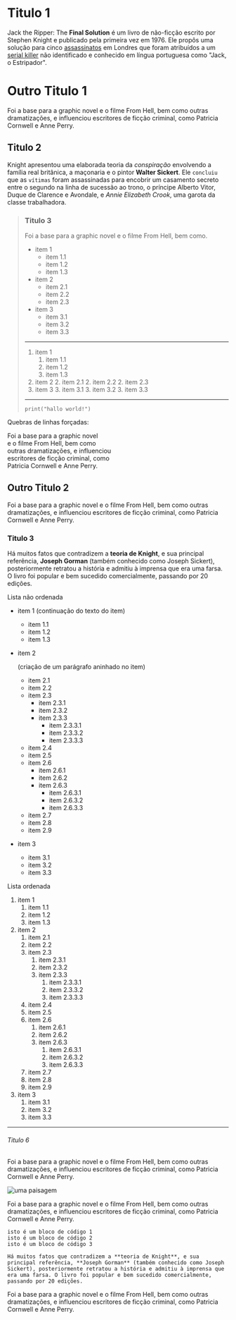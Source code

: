 
# Titulo 1

Jack the Ripper: The **Final Solution** é um livro de não-ficção escrito por
Stephen Knight e publicado pela primeira vez em 1976. Ele propôs uma solução
para cinco [assassinatos](https://wikipedia.org) em Londres que foram
atribuídos a um [serial killer](http://github.com) não identificado e
conhecido em língua portuguesa como "Jack, o Estripador".

Outro Titulo 1
===

Foi a base para a graphic novel e o filme From Hell, bem como outras dramatizações, e influenciou escritores de ficção criminal, como Patricia Cornwell e Anne Perry. 

## Titulo 2

Knight apresentou uma elaborada teoria da _conspiração_ envolvendo a família
real britânica, a maçonaria e o pintor __Walter Sickert__. Ele `concluiu` que as `vítimas` foram assassinadas para encobrir um casamento secreto entre o segundo na linha de sucessão ao trono, o príncipe Alberto Vitor, Duque de Clarence e Avondale, e _Annie Elizabeth Crook_, uma garota da classe trabalhadora.

> 
> ### Titulo 3
> 
> Foi a base para a graphic novel
> e o filme From Hell, bem como.
> 
> * item 1
>     - item 1.1
>     - item 1.2
>     - item 1.3
> * item 2
>     - item 2.1
>     - item 2.2
>     - item 2.3
> * item 3
>     - item 3.1
>     - item 3.2
>     - item 3.3
> 
> ---
> 
> 1. item 1
>     1. item 1.1
>     1. item 1.2
>     1. item 1.3
> 2. item 2
>     2. item 2.1
>     2. item 2.2
>     2. item 2.3
> 3. item 3
>     3. item 3.1
>     3. item 3.2
>     3. item 3.3
> 
> ---
> 
>     
>     print("hallo world!")
>     
> 

Quebras de linhas forçadas:

Foi a base para a graphic novel  
e o filme From Hell, bem como  
outras dramatizações, e influenciou  
escritores de ficção criminal, como  
Patricia Cornwell e Anne Perry. 


Outro Titulo 2
---

Foi a base para a graphic novel e o filme From Hell, bem como outras dramatizações, e influenciou escritores de ficção criminal, como Patricia Cornwell e Anne Perry. 

### Titulo 3

Há muitos fatos que contradizem a **teoria de Knight**, e sua principal referência, **Joseph Gorman** (também conhecido como Joseph Sickert), posteriormente retratou a história e admitiu à imprensa que era uma farsa. O livro foi popular e bem sucedido comercialmente, passando por 20 edições.

Lista não ordenada

* item 1
    (continuação do texto do item)
    - item 1.1
    - item 1.2
    - item 1.3
* item 2
    
    (criação de um parágrafo aninhado no item)
    
    - item 2.1
    - item 2.2
    - item 2.3
        - item 2.3.1
        - item 2.3.2
        - item 2.3.3
            - item 2.3.3.1
            - item 2.3.3.2
            - item 2.3.3.3
    - item 2.4
    - item 2.5
    - item 2.6
        - item 2.6.1
        - item 2.6.2
        - item 2.6.3
            - item 2.6.3.1
            - item 2.6.3.2
            - item 2.6.3.3
    - item 2.7
    - item 2.8
    - item 2.9
* item 3
    - item 3.1
    - item 3.2
    - item 3.3

Lista ordenada

1. item 1
    1. item 1.1
    1. item 1.2
    1. item 1.3
1. item 2
    1. item 2.1
    1. item 2.2
    1. item 2.3
        1. item 2.3.1
        1. item 2.3.2
        1. item 2.3.3
            1. item 2.3.3.1
            1. item 2.3.3.2
            1. item 2.3.3.3
    1. item 2.4
    1. item 2.5
    1. item 2.6
        1. item 2.6.1
        1. item 2.6.2
        1. item 2.6.3
            1. item 2.6.3.1
            1. item 2.6.3.2
            1. item 2.6.3.3
    1. item 2.7
    1. item 2.8
    1. item 2.9
1. item 3
    1. item 3.1
    1. item 3.2
    1. item 3.3

---

###### Titulo 6

Foi a base para a graphic novel e o filme From Hell, bem como outras dramatizações, e influenciou escritores de ficção criminal, como Patricia Cornwell e Anne Perry. 

![uma paisagem](https://upload.wikimedia.org/wikipedia/commons/7/70/Example.png)

Foi a base para a graphic novel e o filme From Hell, bem como outras dramatizações, e influenciou escritores de ficção criminal, como Patricia Cornwell e Anne Perry. 


    isto é um bloco de código 1
    isto é um bloco de código 2
    isto é um bloco de código 3
    
    Há muitos fatos que contradizem a **teoria de Knight**, e sua principal referência, **Joseph Gorman** (também conhecido como Joseph Sickert), posteriormente retratou a história e admitiu à imprensa que era uma farsa. O livro foi popular e bem sucedido comercialmente, passando por 20 edições.

Foi a base para a graphic novel e o filme From Hell, bem como outras dramatizações, e influenciou escritores de ficção criminal, como Patricia Cornwell e Anne Perry. 

